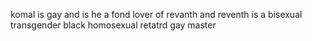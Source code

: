 komal is gay and is he a fond lover of revanth 
and reventh is a bisexual transgender black homosexual retatrd gay master